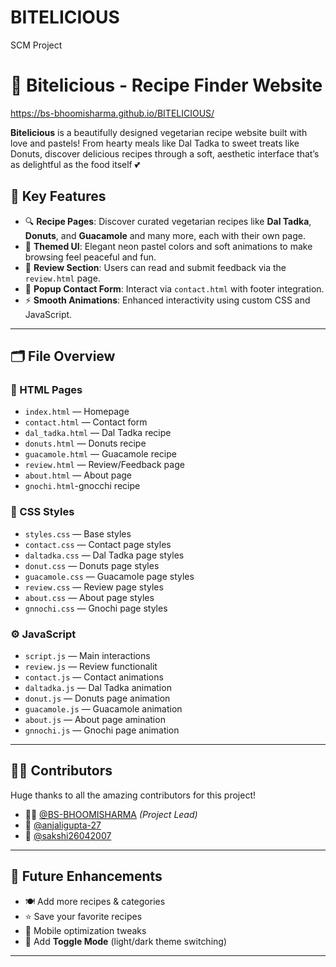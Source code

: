 # BITELICIOUS
SCM Project 
# 🍓 Bitelicious - Recipe Finder Website
https://bs-bhoomisharma.github.io/BITELICIOUS/

**Bitelicious** is a beautifully designed vegetarian recipe website built with love and pastels! From hearty meals like Dal Tadka to sweet treats like Donuts, discover delicious recipes through a soft, aesthetic interface that’s as delightful as the food itself 💕

## 🌟 Key Features

- 🔍 **Recipe Pages**: Discover curated vegetarian recipes like **Dal Tadka**, **Donuts**, and **Guacamole** and many more, each with their own page.
- 🌸 **Themed UI**: Elegant neon pastel colors and soft animations to make browsing feel peaceful and fun.
- 💬 **Review Section**: Users can read and submit feedback via the `review.html` page.
- 📧 **Popup Contact Form**: Interact via `contact.html` with footer integration.
- ⚡ **Smooth Animations**: Enhanced interactivity using custom CSS and JavaScript.

---

## 🗂️ File Overview


### 📄 HTML Pages
- `index.html` — Homepage
- `contact.html` — Contact form
- `dal_tadka.html` — Dal Tadka recipe
- `donuts.html` — Donuts recipe
- `guacamole.html` — Guacamole recipe
- `review.html` — Review/Feedback page
- `about.html` — About page
- `gnochi.html`-gnocchi recipe


### 🎨 CSS Styles
- `styles.css` — Base styles
- `contact.css` — Contact page styles
- `daltadka.css` — Dal Tadka page styles
- `donut.css` — Donuts page styles
- `guacamole.css` — Guacamole page styles
- `review.css` — Review page styles
- `about.css` — About page styles
- `gnnochi.css` — Gnochi page styles

### ⚙️ JavaScript
- `script.js` — Main interactions
- `review.js` — Review functionalit
- `contact.js` — Contact animations
- `daltadka.js` — Dal Tadka animation
- `donut.js` — Donuts page animation
- `guacamole.js` — Guacamole animation
- `about.js` — About page amination
- `gnnochi.js` — Gnochi page animation


---

## 🧑‍💻 Contributors

Huge thanks to all the amazing contributors for this project!

- 👩‍💻 [@BS-BHOOMISHARMA](https://github.com/BS-BHOOMISHARMA) *(Project Lead)*
- 🧠 [@anjaligupta-27](https://github.com/anjaligupta-27)
- 🎨 [@sakshi26042007](https://github.com/sakshi26042007)

---

## 🚀 Future Enhancements

- 🍽️ Add more recipes & categories
- ⭐ Save your favorite recipes
- 📱 Mobile optimization tweaks
- 🔄 Add **Toggle Mode** (light/dark theme switching)

---




